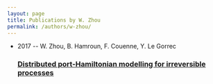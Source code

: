 ```yaml
---
layout: page
title: Publications by W. Zhou
permalink: /authors/w-zhou/
---
```


<ul class="post-list">

  <li>
    <span class="post-meta">2017 -- W. Zhou, B. Hamroun, F. Couenne, Y. Le Gorrec</span>
    <h3><a class="post-link" href="../../distributed-port-hamiltonian-modelling-for-irreversible-processes">Distributed port-Hamiltonian modelling for irreversible processes</a></h3>
  </li>
</ul>
